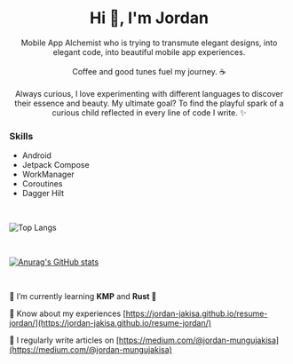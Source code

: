 <h1 align="center">Hi 👋, I'm Jordan</h1>
<p align="center">Mobile App Alchemist who is trying to transmute elegant designs, into elegant code, into beautiful mobile app experiences. <br/><br/>Coffee and good tunes fuel my journey. ☕️ <br/><br/>Always curious, I love experimenting with different languages to discover their essence and beauty. My ultimate goal? To find the playful spark of a curious child reflected in every line of code I write. ✨</p>

### Skills
- Android
- Jetpack Compose
- WorkManager
- Coroutines
- Dagger Hilt

<br/>

![Top Langs](https://github-readme-stats.vercel.app/api/top-langs/?username=jordan-jakisa&layout=compact&theme=transparent)

<br/>

[![Anurag's GitHub stats](https://github-readme-stats.vercel.app/api?username=jordan-jakisa&show_icons=true&theme=transparent)](https://github.com/anuraghazra/github-readme-stats)

<br/>

🌱 I’m currently learning **KMP** and **Rust 🦀**

📄 Know about my experiences [https://jordan-jakisa.github.io/resume-jordan/](https://jordan-jakisa.github.io/resume-jordan/)


📝 I regularly write articles on [https://medium.com/@jordan-mungujakisa](https://medium.com/@jordan-mungujakisa)
